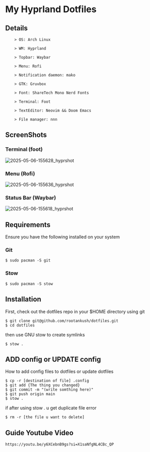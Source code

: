 # My Hyprland Dotfiles

## Details

```
    > OS: Arch Linux

    > WM: Hyprland

    > Topbar: Waybar

    > Menu: Rofi

    > Notification daemon: mako

    > GTK: Gruvbox

    > Font: ShareTech Mono Nerd Fonts

    > Terminal: Foot

    > TextEditor: Neovim && Doom Emacs

    > File manager: nnn
```

## ScreenShots

### Terminal (foot)
![2025-05-06-155628_hyprshot](https://github.com/user-attachments/assets/79261178-27bd-443b-be88-3601b4624ef5)

### Menu (Rofi)
![2025-05-06-155636_hyprshot](https://github.com/user-attachments/assets/93de5e30-3cbb-4daf-ad6a-aef4e2af9ccc)

### Status Bar (Waybar)
![2025-05-06-155618_hyprshot](https://github.com/user-attachments/assets/d330bd8a-f11d-4fb5-b9ce-1309829c423e)

## Requirements

Ensure you have the following installed on your system

### Git

```
$ sudo pacman -S git
```

### Stow

```
$ sudo pacman -S stow
```

## Installation

First, check out the dotfiles repo in your $HOME directory using git

```
$ git clone git@github.com/rootankush/dotfiles.git
$ cd dotfiles
```

then use GNU stow to create symlinks

```
$ stow .
```

## ADD config or UPDATE config

How to add config files to dotfiles or update dotfiles

```
$ cp -r [destination of file] .config
$ git add {The thing you changed}
$ git commit -m "(write somthing here)"
$ git push origin main
$ stow .
```

if after using stow . u get duplicate file error

```
$ rm -r [the file u want to delete]
```

## Guide Youtube Video

```
https://youtu.be/y6XCebnB9gs?si=X1saNfgNL4CBc_QP
```
